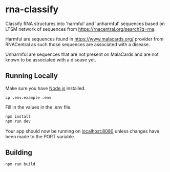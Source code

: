 # rna-classify
Classify RNA structures into 'harmful' and 'unharmful' sequences based on LTSM network of sequences from <https://rnacentral.org/search?q=rna>.

Harmful are sequences found in <https://www.malacards.org/> provider from RNACentral as such those sequences are associated with a disease.
 
Unharmful are sequences that are not present on MalaCards and are not known to be associated with a disease yet.

## Running Locally

Make sure you have [Node.js](http://nodejs.org/) installed.

```
cp .env.example .env
```
Fill in the values in the .env file.

```sh
npm install
npm run dev
```

Your app should now be running on [localhost:8080](http://localhost:8080/) unless changes have been made to the PORT variable.

## Building

```
npm run build
```